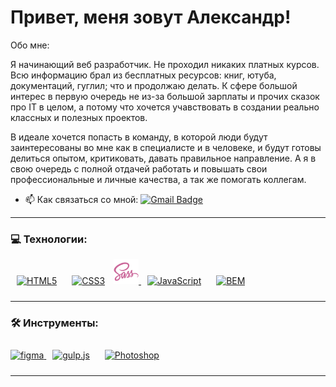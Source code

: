 
# Привет, меня зовут Александр!


Обо мне:

Я начинающий веб разработчик. Не проходил никаких платных курсов. Всю информацию брал из бесплатных ресурсов: книг, ютуба, документаций, гуглил; что и продолжаю делать. К сфере большой интерес в первую очередь не из-за большой зарплаты и прочих сказок про IT в целом, а потому что хочется учавствовать в создании реально классных и полезных проектов.

В идеале хочется попасть в команду, в которой люди будут заинтересованы во мне как в специалисте и в человеке, и будут готовы делиться опытом, критиковать, давать правильное направление. А я в свою очередь с полной отдачей работать и повышать свои профессиональные и личные качества, а так же помогать коллегам.


- :mailbox: Как связаться со мной: [![Gmail Badge](https://img.shields.io/badge/-Gmail-red?style=flat&logo=Gmail&logoColor=white)](mailto:sashapyankov86@gmail.com)

---

### 💻 Технологии:

<div>
<p align="left"> 
<a href="https://en.wikipedia.org/wiki/HTML5" target="_blank"><img style="margin: 10px" src="https://profilinator.rishav.dev/skills-assets/html5-original-wordmark.svg" alt="HTML5" height="50" /></a>
<a href="https://www.w3schools.com/css/" target="_blank"><img style="margin: 10px" src="https://profilinator.rishav.dev/skills-assets/css3-original-wordmark.svg" alt="CSS3" height="50" /></a>
<a href="https://sass-lang.com" target="_blank" rel ="noreferrer"> <img src="https://raw.githubusercontent.com/devicons/devicon/master/icons/sass/sass-original.svg" alt="sass" width="40" height="40"/> </a>
<a href="https://www.javascript.com/" target="_blank"><img style="margin: 10px" src="https://profilinator.rishav.dev/skills-assets/javascript-original.svg" alt="JavaScript" height="50" /></a>
<a href="http://getbem.com/" target="_blank"><img style="margin: 10px" src="https://profilinator.rishav.dev/skills-assets/bem.svg" alt="BEM" height="50" /></a> </p>
</div>

---

### 🛠 Инструменты:

<div>
<a href="https:// www.figma.com/" target="_blank" rel="noreferrer"> <img src="https://www.vectorlogo.zone/logos/figma/figma-icon.svg" alt="figma" width= "40" height="40"/> </a>
<a href="https://gulpjs.com/" target="_blank"><img style="margin: 10px" src="https://profilinator.rishav.dev/skills-assets/gulp-plain.svg" alt="gulp.js" height="50" /></a>  
<a href="https://www.adobe.com/in/products/photoshop.html" target="_blank"><img style="margin: 10px" src="https://profilinator.rishav.dev/skills-assets/photoshop-plain.svg" alt="Photoshop" height="50" /></a>  
</div>

---
